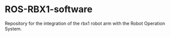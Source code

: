 # ROS-RBX1-software
Repository for the integration of the rbx1 robot arm with the Robot Operation System.
